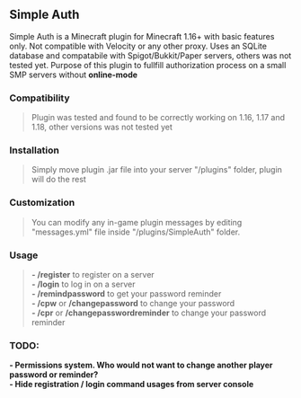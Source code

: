 ## Simple Auth
Simple Auth is a Minecraft plugin for Minecraft 1.16+ with basic features only. Not compatible with Velocity or any other proxy. Uses an SQLite database and compatabile with Spigot/Bukkit/Paper servers, others was not tested yet. Purpose of this plugin to fullfill authorization process on a small SMP servers without **online-mode**

### Compatibility
> Plugin was tested and found to be correctly working on 1.16, 1.17 and 1.18, other versions was not tested yet

### Installation
> Simply move plugin .jar file into your server "/plugins" folder, plugin will do the rest

### Customization
> You can modify any in-game plugin messages by editing "messages.yml" file inside "/plugins/SimpleAuth" folder.

### Usage
> **- /register** to register on a server  
**- /login** to log in on a server  
**- /remindpassword** to get your password reminder  
**- /cpw** or **/changepassword** to change your password  
**- /cpr** or **/changepasswordreminder** to change your password reminder

### TODO:
**- Permissions system. Who would not want to change another player password or reminder?**  
**- Hide registration / login command usages from server console**
